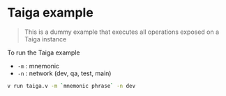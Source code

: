 # Taiga example

> This is a dummy example that executes all operations exposed on a Taiga instance

To run the Taiga example

- `-m` : mnemonic
- `-n` : network (dev, qa, test, main)

```sh
v run taiga.v -m `mnemonic phrase` -n dev
```
